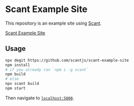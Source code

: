 # Scant Example Site

This repository is an example site using
 [Scant](https://github.com/scantjs/scant).

[Scant Example Site](https://example.scantjs.com/ "Scant Example Site")

## Usage

```sh
npx degit https://github.com/scantjs/scant-example-site
npm install
# if you already ran `npm i -g scant`
npm build
# else
npx scant build
npm start
```

Then navigate to [`localhost:5000`](http://localhost:5000).
